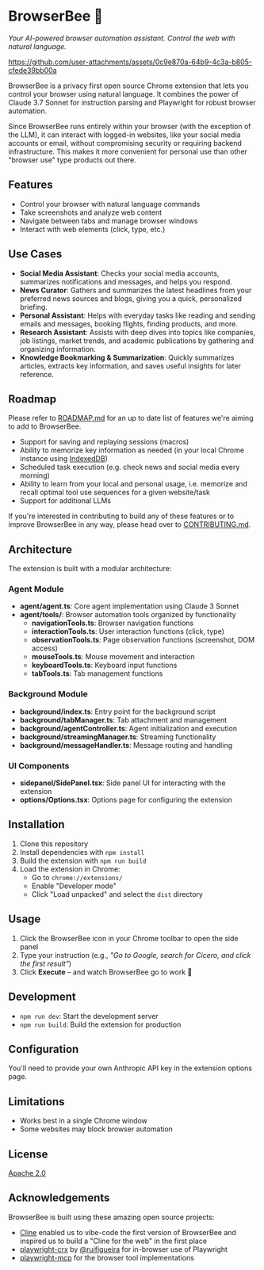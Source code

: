 # BrowserBee 🐝
*Your AI-powered browser automation assistant. Control the web with natural language.*

https://github.com/user-attachments/assets/0c9e870a-64b9-4c3a-b805-cfede39bb00a

BrowserBee is a privacy first open source Chrome extension that lets you control your browser using natural language. It combines the power of Claude 3.7 Sonnet for instruction parsing and Playwright for robust browser automation.

Since BrowserBee runs entirely within your browser (with the exception of the LLM), it can interact with logged-in websites, like your social media accounts or email, without compromising security or requiring backend infrastructure. This makes it more convenient for personal use than other "browser use" type products out there.

## Features

- Control your browser with natural language commands
- Take screenshots and analyze web content
- Navigate between tabs and manage browser windows
- Interact with web elements (click, type, etc.)

## Use Cases

- **Social Media Assistant**: Checks your social media accounts, summarizes notifications and messages, and helps you respond.
- **News Curator**: Gathers and summarizes the latest headlines from your preferred news sources and blogs, giving you a quick, personalized briefing.
- **Personal Assistant**: Helps with everyday tasks like reading and sending emails and messages, booking flights, finding products, and more.
- **Research Assistant**: Assists with deep dives into topics like companies, job listings, market trends, and academic publications by gathering and organizing information.
- **Knowledge Bookmarking & Summarization**: Quickly summarizes articles, extracts key information, and saves useful insights for later reference.

## Roadmap

Please refer to [ROADMAP.md](ROADMAP.md) for an up to date list of features we're aiming to add to BrowserBee. 

- Support for saving and replaying sessions (macros)
- Ability to memorize key information as needed (in your local Chrome instance using [IndexedDB](https://developer.chrome.com/docs/devtools/storage/indexeddb))
- Scheduled task execution (e.g. check news and social media every morning)
- Ability to learn from your local and personal usage, i.e. memorize and recall optimal tool use sequences for a given website/task
- Support for additional LLMs

If you're interested in contributing to build any of these features or to improve BrowserBee in any way, please head over to [CONTRIBUTING.md](CONTRIBUTING.md).

## Architecture

The extension is built with a modular architecture:

### Agent Module
- **agent/agent.ts**: Core agent implementation using Claude 3 Sonnet
- **agent/tools/**: Browser automation tools organized by functionality
  - **navigationTools.ts**: Browser navigation functions
  - **interactionTools.ts**: User interaction functions (click, type)
  - **observationTools.ts**: Page observation functions (screenshot, DOM access)
  - **mouseTools.ts**: Mouse movement and interaction
  - **keyboardTools.ts**: Keyboard input functions
  - **tabTools.ts**: Tab management functions

### Background Module
- **background/index.ts**: Entry point for the background script
- **background/tabManager.ts**: Tab attachment and management
- **background/agentController.ts**: Agent initialization and execution
- **background/streamingManager.ts**: Streaming functionality
- **background/messageHandler.ts**: Message routing and handling

### UI Components
- **sidepanel/SidePanel.tsx**: Side panel UI for interacting with the extension
- **options/Options.tsx**: Options page for configuring the extension

## Installation

1. Clone this repository
2. Install dependencies with `npm install`
3. Build the extension with `npm run build`
4. Load the extension in Chrome:
   - Go to `chrome://extensions/`
   - Enable "Developer mode"
   - Click "Load unpacked" and select the `dist` directory

## Usage

1. Click the BrowserBee icon in your Chrome toolbar to open the side panel  
2. Type your instruction (e.g., *"Go to Google, search for Cicero, and click the first result"*)  
3. Click **Execute** – and watch BrowserBee go to work 🐝

## Development

- `npm run dev`: Start the development server
- `npm run build`: Build the extension for production

## Configuration

You'll need to provide your own Anthropic API key in the extension options page.

## Limitations

- Works best in a single Chrome window
- Some websites may block browser automation

## License

[Apache 2.0](LICENSE)

## Acknowledgements

BrowserBee is built using these amazing open source projects:

- [Cline](https://github.com/cline/cline) enabled us to vibe-code the first version of BrowserBee and inspired us to build a "Cline for the web" in the first place
- [playwright-crx](https://github.com/ruifigueira/playwright-crx) by [@ruifigueira](https://github.com/ruifigueira) for in-browser use of Playwright
- [playwright-mcp](https://github.com/microsoft/playwright-mcp) for the browser tool implementations
